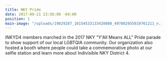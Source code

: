 ```yaml
---
title: NKY Pride
date: 2017-09-21 23:56:00 -04:00
position: 1
main-image: "/uploads/19029287_10154533133420808_497802955819761211_n.jpg"
---
```


INKYD4 members marched in the 2017 NKY "Y'All Means ALL" Pride parade to show support of our local LGBTQIA community. Our organization also hosted a booth where people could take a commemorative photo at our selfie station and learn more about Indivisible NKY District 4.